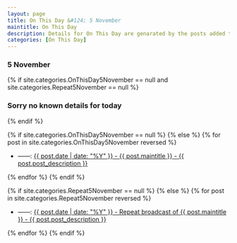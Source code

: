 ```yaml
---
layout: page
title: On This Day &#124; 5 November
maintitle: On This Day
description: Details for On This Day are genarated by the posts added to the website so the content is subject to changes/updates over time.
categories: [On This Day]
---
```


<h3>5 November</h3>

{% if site.categories.OnThisDay5November == null and site.categories.Repeat5November == null %}
  <h3>Sorry no known details for today</h3>
{% endif %}

{% if site.categories.OnThisDay5November == null %}
{% else %}
{% for post in site.categories.OnThisDay5November reversed %}
<ul>
<li> ——: <a href="{{ post.url }}">{{ post.date | date: "%Y" }} - {{ post.maintitle }} - {{ post.post_description }}</a></li>
</ul>
{% endfor %}
{% endif %}

{% if site.categories.Repeat5November == null %}
{% else %}
{% for post in site.categories.Repeat5November reversed %}
<ul>
<li> ——: <a href="{{ post.url }}">{{ post.date | date: "%Y" }} - Repeat broadcast of {{ post.maintitle }} - {{ post.post_description }}</a></li>
</ul>
{% endfor %}
{% endif %}
